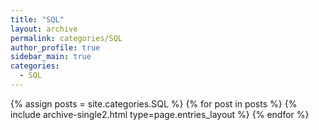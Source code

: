 ```yaml
---
title: "SQL"
layout: archive
permalink: categories/SQL
author_profile: true
sidebar_main: true
categories:
  - SQL
---
```



{% assign posts = site.categories.SQL %}
{% for post in posts %} {% include archive-single2.html type=page.entries_layout %} {% endfor %}
